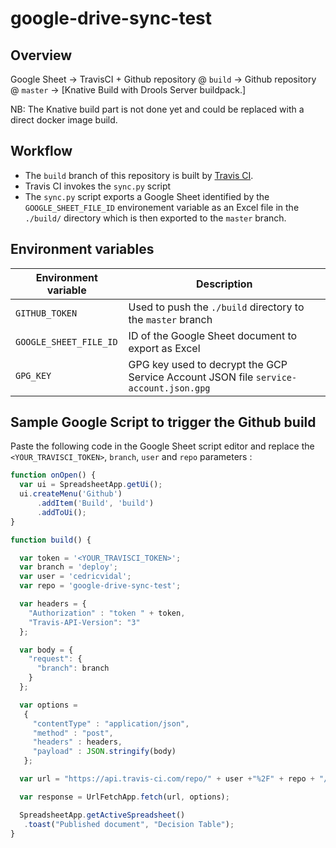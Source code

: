 # google-drive-sync-test

## Overview

Google Sheet -> TravisCI + Github repository @ `build` -> Github repository @ `master` -> [Knative Build with Drools Server buildpack.]

NB: The Knative build part is not done yet and could be replaced with a direct docker image build.

## Workflow

- The `build` branch of this repository is built by [Travis CI](https://travis-ci.com).
- Travis CI invokes the `sync.py` script
- The `sync.py` script exports a Google Sheet identified by the `GOOGLE_SHEET_FILE_ID` environement variable as an Excel file in the `./build/` directory which is then exported to the `master` branch.

## Environment variables

| Environment variable   | Description                                                                          |
|------------------------|--------------------------------------------------------------------------------------|
| `GITHUB_TOKEN`         | Used to push the `./build` directory to the `master` branch                          |
| `GOOGLE_SHEET_FILE_ID` | ID of the Google Sheet document to export as Excel                                   |
| `GPG_KEY`              | GPG key used to decrypt the GCP Service Account JSON file `service-account.json.gpg` |

## Sample Google Script to trigger the Github build

Paste the following code in the Google Sheet script editor and replace the `<YOUR_TRAVISCI_TOKEN>`, `branch`, `user` and `repo` parameters :

```javascript
function onOpen() {
  var ui = SpreadsheetApp.getUi();
  ui.createMenu('Github')
      .addItem('Build', 'build')
      .addToUi();
}

function build() {

  var token = '<YOUR_TRAVISCI_TOKEN>';
  var branch = 'deploy';
  var user = 'cedricvidal';
  var repo = 'google-drive-sync-test';

  var headers = { 
    "Authorization" : "token " + token,
    "Travis-API-Version": "3"
  };

  var body = {
    "request": {
      "branch": branch
    }
  };

  var options =
   {
     "contentType" : "application/json",
     "method" : "post",
     "headers" : headers,
     "payload" : JSON.stringify(body)
   };

  var url = "https://api.travis-ci.com/repo/" + user +"%2F" + repo + "/requests";

  var response = UrlFetchApp.fetch(url, options);

  SpreadsheetApp.getActiveSpreadsheet()
   .toast("Published document", "Decision Table");
}

```
